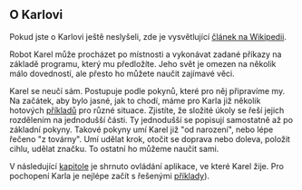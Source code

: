 ## O Karlovi

Pokud jste o Karlovi ještě neslyšeli, zde je vysvětlující [článek na Wikipedii](https://cs.wikipedia.org/wiki/Karel_(programovac%C3%AD_jazyk)).

Robot Karel může procházet po místnosti a vykonávat zadané příkazy na základě programu, který mu předložíte. Jeho svět je omezen na několik málo dovedností, ale přesto ho můžete naučit zajímavé věci.

Karel se neučí sám. Postupuje podle pokynů, které pro něj připravíme my. Na začátek, aby bylo jasné, jak to chodí, máme pro Karla již několik hotových [příkladů](#karelExercices) pro různé situace. Zjistíte, že složité úkoly se řeší jejich rozdělením na jednodušší části. Ty jednodušší se popisují samostatně až po základní pokyny. Takové pokyny umí Karel již "od narození", nebo lépe řečeno "z továrny". Umí udělat krok, otočit se doprava nebo doleva, položit cihlu, udělat značku. To ostatní ho můžeme naučit sami.

V následující [kapitole](#karelControls) je shrnuto ovládání aplikace, ve které Karel žije. Pro pochopení Karla je nejlépe začít s řešenými [příklady](#karelExercices)).


